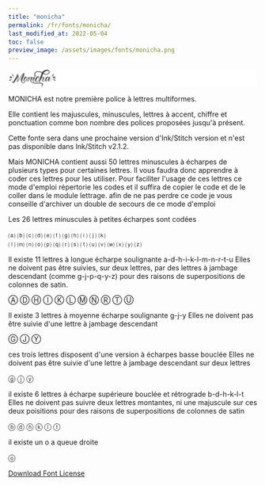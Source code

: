 ```yaml
---
title: "monicha"
permalink: /fr/fonts/monicha/
last_modified_at: 2022-05-04
toc: false
preview_image: /assets/images/fonts/monicha.png
---
```

![monicha](/assets/images/fonts/monicha.png)

MONICHA est notre première police à lettres multiformes.

Elle contient les majuscules, minuscules, lettres à accent, chiffre et ponctuation
comme bon nombre des polices proposées jusqu'à présent.

Cette fonte sera dans une prochaine version d'Ink/Stitch version et n'est pas disponible dans Ink/Stitch v2.1.2.


Mais MONICHA contient aussi 50 lettres minuscules à écharpes de plusieurs types pour certaines lettres.
Il vous faudra donc apprendre à coder ces lettres pour les utiliser.
Pour faciliter l'usage de ces lettres ce mode d'emploi répertorie les codes 
et il suffira de copier le code et de le coller dans le module lettrage.
afin de ne pas perdre ce code je vous conseille d'archiver un double de secours de ce mode d'emploi

Les 26 lettres minuscules à petites écharpes sont codées

⒜	⒝	⒞	⒟	⒠	⒡
⒢	⒣	⒤	⒥	⒦	
⒧	⒨	⒩	⒪	⒫
⒬	⒭	⒮	⒯	⒰
⒱	⒲	⒳	⒴	⒵

Il existe 11 lettres à longue écharpe soulignante a-d-h-i-k-l-m-n-r-t-u
Elles ne doivent pas être suivies, sur deux lettres, par des lettres à jambage descendant (comme g-j-p-q-y-z) 
pour des raisons de superpositions de colonnes de satin.

Ⓐ			Ⓓ
	Ⓗ	Ⓘ		Ⓚ
Ⓛ	Ⓜ	Ⓝ
	Ⓡ		Ⓣ	Ⓤ

Il existe 3 lettres à moyenne écharpe soulignante g-j-y
Elles ne doivent pas être suivie d'une lettre à jambage descendant

Ⓖ	Ⓙ	Ⓨ

ces trois lettres disposent d'une version à écharpes basse bouclée
Elles ne doivent pas être suivie d'une lettre à jambage descendant sur deux lettres

ⓖ	ⓙ	ⓨ

il existe 6 lettres à écharpe supérieure bouclée et rétrograde b-d-h-k-l-t
Elles ne doivent pas suivre deux lettres montantes, ni une majuscule sur ces deux poisitions 
pour des raisons de superpositions de colonnes de satin

ⓑ	ⓓ	ⓗ	ⓚ	ⓛ	ⓣ

il existe un o a queue droite

ⓞ


[Download Font License](https://github.com/inkstitch/inkstitch/tree/main/fonts/monicha/LICENSE)
